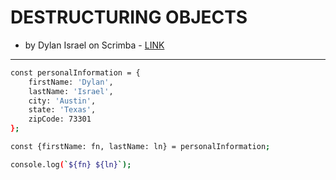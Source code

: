 # DESTRUCTURING OBJECTS

* by Dylan Israel on Scrimba - [LINK](https://scrimba.com/p/p4Mrt9/c4vJdha)

---------------------------------

```bash
const personalInformation = {
    firstName: 'Dylan',
    lastName: 'Israel',
    city: 'Austin',
    state: 'Texas',
    zipCode: 73301
};

const {firstName: fn, lastName: ln} = personalInformation;

console.log(`${fn} ${ln}`);
```
